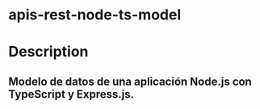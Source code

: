# apis-rest-node-ts-model

# Description

## Modelo de datos de una aplicación Node.js con TypeScript y Express.js.
